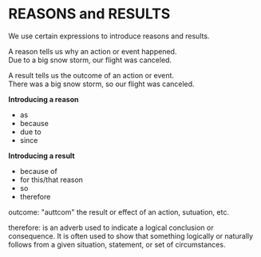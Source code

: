 # REASONS and RESULTS
We use certain expressions to introduce reasons and results.<br>

A reason tells us why an action or event happened.<br>
Due to a big snow storm, our flight was canceled.<br>

A result tells us the outcome of an action or event.<br>
There was a big snow storm, so our flight was canceled.

**Introducing a reason**
- as
- because
- due to
- since

**Introducing a result**
- because of
- for this/that reason
- so
- therefore

outcome: "auttcom" the result or effect of an action, sutuation, etc.

therefore: is an adverb used to indicate a logical conclusion or consequence. It is often used to show that something logically or naturally follows from a given situation, statement, or set of circumstances.
